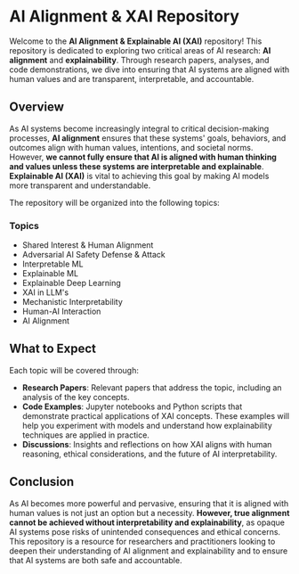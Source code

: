 # AI Alignment & XAI Repository

Welcome to the **AI Alignment & Explainable AI (XAI)** repository! This repository is dedicated to exploring two critical areas of AI research: **AI alignment** and **explainability**. Through research papers, analyses, and code demonstrations, we dive into ensuring that AI systems are aligned with human values and are transparent, interpretable, and accountable.

## Overview

As AI systems become increasingly integral to critical decision-making processes, **AI alignment** ensures that these systems' goals, behaviors, and outcomes align with human values, intentions, and societal norms. However, **we cannot fully ensure that AI is aligned with human thinking and values unless these systems are interpretable and explainable**. **Explainable AI (XAI)** is vital to achieving this goal by making AI models more transparent and understandable.

The repository will be organized into the following topics:

### Topics

- Shared Interest & Human Alignment 
- Adversarial AI Safety Defense & Attack 
- Interpretable ML  
- Explainable ML
- Explainable Deep Learning  
- XAI in LLM's  
- Mechanistic Interpretability  
- Human-AI Interaction  
- AI Alignment  

## What to Expect

Each topic will be covered through:

- **Research Papers**: Relevant papers that address the topic, including an analysis of the key concepts.
- **Code Examples**: Jupyter notebooks and Python scripts that demonstrate practical applications of XAI concepts. These examples will help you experiment with models and understand how explainability techniques are applied in practice.
- **Discussions**: Insights and reflections on how XAI aligns with human reasoning, ethical considerations, and the future of AI interpretability.


## Conclusion

As AI becomes more powerful and pervasive, ensuring that it is aligned with human values is not just an option but a necessity. **However, true alignment cannot be achieved without interpretability and explainability**, as opaque AI systems pose risks of unintended consequences and ethical concerns. This repository is a resource for researchers and practitioners looking to deepen their understanding of AI alignment and explainability and to ensure that AI systems are both safe and accountable.
